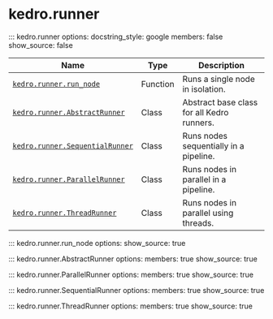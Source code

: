 # kedro.runner

::: kedro.runner
    options:
      docstring_style: google
      members: false
      show_source: false

| Name                          | Type       | Description                                      |
|-------------------------------|------------|--------------------------------------------------|
| [`kedro.runner.run_node`](#kedro.runner.run_node) | Function   | Runs a single node in isolation.                |
| [`kedro.runner.AbstractRunner`](#kedro.runner.AbstractRunner) | Class      | Abstract base class for all Kedro runners.      |
| [`kedro.runner.SequentialRunner`](#kedro.runner.SequentialRunner) | Class      | Runs nodes sequentially in a pipeline.          |
| [`kedro.runner.ParallelRunner`](#kedro.runner.ParallelRunner) | Class      | Runs nodes in parallel in a pipeline.           |
| [`kedro.runner.ThreadRunner`](#kedro.runner.ThreadRunner) | Class      | Runs nodes in parallel using threads.           |

::: kedro.runner.run_node
    options:
      show_source: true

::: kedro.runner.AbstractRunner
    options:
      members: true
      show_source: true

::: kedro.runner.ParallelRunner
    options:
      members: true
      show_source: true

::: kedro.runner.SequentialRunner
    options:
      members: true
      show_source: true

::: kedro.runner.ThreadRunner
    options:
      members: true
      show_source: true